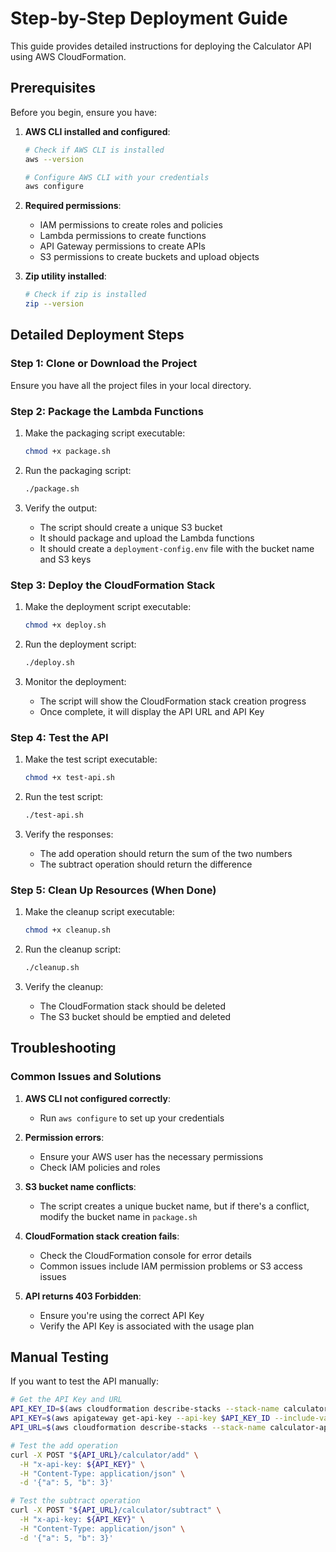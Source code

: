 # Step-by-Step Deployment Guide

This guide provides detailed instructions for deploying the Calculator API using AWS CloudFormation.

## Prerequisites

Before you begin, ensure you have:

1. **AWS CLI installed and configured**:
   ```bash
   # Check if AWS CLI is installed
   aws --version
   
   # Configure AWS CLI with your credentials
   aws configure
   ```

2. **Required permissions**:
   - IAM permissions to create roles and policies
   - Lambda permissions to create functions
   - API Gateway permissions to create APIs
   - S3 permissions to create buckets and upload objects

3. **Zip utility installed**:
   ```bash
   # Check if zip is installed
   zip --version
   ```

## Detailed Deployment Steps

### Step 1: Clone or Download the Project

Ensure you have all the project files in your local directory.

### Step 2: Package the Lambda Functions

1. Make the packaging script executable:
   ```bash
   chmod +x package.sh
   ```

2. Run the packaging script:
   ```bash
   ./package.sh
   ```

3. Verify the output:
   - The script should create a unique S3 bucket
   - It should package and upload the Lambda functions
   - It should create a `deployment-config.env` file with the bucket name and S3 keys

### Step 3: Deploy the CloudFormation Stack

1. Make the deployment script executable:
   ```bash
   chmod +x deploy.sh
   ```

2. Run the deployment script:
   ```bash
   ./deploy.sh
   ```

3. Monitor the deployment:
   - The script will show the CloudFormation stack creation progress
   - Once complete, it will display the API URL and API Key

### Step 4: Test the API

1. Make the test script executable:
   ```bash
   chmod +x test-api.sh
   ```

2. Run the test script:
   ```bash
   ./test-api.sh
   ```

3. Verify the responses:
   - The add operation should return the sum of the two numbers
   - The subtract operation should return the difference

### Step 5: Clean Up Resources (When Done)

1. Make the cleanup script executable:
   ```bash
   chmod +x cleanup.sh
   ```

2. Run the cleanup script:
   ```bash
   ./cleanup.sh
   ```

3. Verify the cleanup:
   - The CloudFormation stack should be deleted
   - The S3 bucket should be emptied and deleted

## Troubleshooting

### Common Issues and Solutions

1. **AWS CLI not configured correctly**:
   - Run `aws configure` to set up your credentials

2. **Permission errors**:
   - Ensure your AWS user has the necessary permissions
   - Check IAM policies and roles

3. **S3 bucket name conflicts**:
   - The script creates a unique bucket name, but if there's a conflict, modify the bucket name in `package.sh`

4. **CloudFormation stack creation fails**:
   - Check the CloudFormation console for error details
   - Common issues include IAM permission problems or S3 access issues

5. **API returns 403 Forbidden**:
   - Ensure you're using the correct API Key
   - Verify the API Key is associated with the usage plan

## Manual Testing

If you want to test the API manually:

```bash
# Get the API Key and URL
API_KEY_ID=$(aws cloudformation describe-stacks --stack-name calculator-api --query "Stacks[0].Outputs[?OutputKey=='ApiKeyId'].OutputValue" --output text)
API_KEY=$(aws apigateway get-api-key --api-key $API_KEY_ID --include-value --query "value" --output text)
API_URL=$(aws cloudformation describe-stacks --stack-name calculator-api --query "Stacks[0].Outputs[?OutputKey=='ApiUrl'].OutputValue" --output text)

# Test the add operation
curl -X POST "${API_URL}/calculator/add" \
  -H "x-api-key: ${API_KEY}" \
  -H "Content-Type: application/json" \
  -d '{"a": 5, "b": 3}'

# Test the subtract operation
curl -X POST "${API_URL}/calculator/subtract" \
  -H "x-api-key: ${API_KEY}" \
  -H "Content-Type: application/json" \
  -d '{"a": 5, "b": 3}'
```
